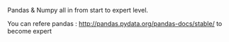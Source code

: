 Pandas & Numpy all in from start to expert level.

You can refere pandas : http://pandas.pydata.org/pandas-docs/stable/  to become expert
